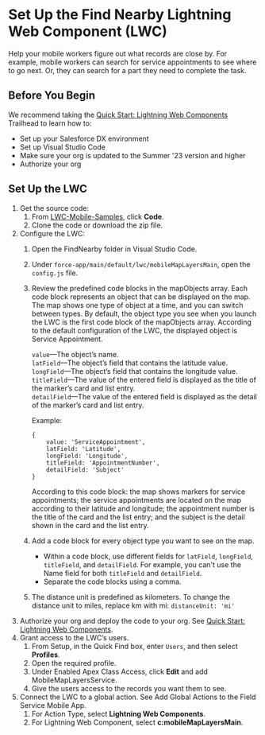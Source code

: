 
# Set Up the Find Nearby Lightning Web Component (LWC)
Help your mobile workers figure out what records are close by. For example, mobile workers can search for service appointments to see where to go next. Or, they can search for a part they need to complete the task.

## Before You Begin
We recommend taking the [Quick Start: Lightning Web Components](https://trailhead.salesforce.com/content/learn/projects/quick-start-lightning-web-components) Trailhead to learn how to:
* Set up your Salesforce DX environment
* Set up Visual Studio Code
* Make sure your org is updated to the Summer '23 version and higher
* Authorize your org

## Set Up the LWC
1. Get the source code:
    1. From [LWC-Mobile-Samples](https://github.com/forcedotcom/LWC-Mobile-Samples), click **Code**.
    2. Clone the code or download the zip file.
2. Configure the LWC:  
    1. Open the FindNearby folder in Visual Studio Code.  
    2. Under `force-app/main/default/lwc/mobileMapLayersMain`, open the `config.js` file.    
    3. Review the predefined code blocks in the mapObjects array. Each code block represents an object that can be displayed on the map. The map shows one type of object at a time, and you can switch between types. By default, the object type you see when you launch the LWC is the first code block of the mapObjects array. According to the default configuration of the LWC, the displayed object is Service Appointment.

       `value`—The object’s name.  
   `latField`—The object’s field that contains the latitude value.  
   `longField`—The object’s field that contains the longitude value.  
   `titleField`—The value of the entered field is displayed as the title of the marker’s card and list entry.  
   `detailField`—The value of the entered field is displayed as the detail of the marker’s card and list entry.  
   
       Example:
       ```
       {
	       value: 'ServiceAppointment',
	       latField: 'Latitude',
	       longField: 'Longitude',
	       titleField: 'AppointmentNumber',
	       detailField: 'Subject'
       }
       ```  
       According to this code block: the map shows markers for service appointments; the service appointments are located on the map according to their latitude and longitude; the appointment number is the title of the card and the list entry; and the subject is the detail shown in the card and the list entry.


	4. Add a code block for every object type you want to see on the map.  
       * Within a code block, use different fields for `latField`, `longField`, `titleField`, and `detailField`. For example, you can't use the Name field for both `titleField` and `detailField`.  
       * Separate the code blocks using a comma.  
    
    5. The distance unit is predefined as kilometers. To change the distance unit to miles,    replace km with mi: 
`distanceUnit: 'mi'`
3. Authorize your org and deploy the code to your org. See [Quick Start: Lightning Web Components](https://trailhead.salesforce.com/content/learn/projects/quick-start-lightning-web-components).
4. Grant access to the LWC’s users.  
    1. From Setup, in the Quick Find box, enter `Users`, and then select **Profiles**.  
    2. Open the required profile.  
    3. Under Enabled Apex Class Access, click **Edit** and add MobileMapLayersService.  
    4. Give the users access to the records you want them to see.
5. Connect the LWC to a global action. See Add Global Actions to the Field Service Mobile App.  
    1. For Action Type, select **Lightning Web Components**.  
    2. For Lightning Web Component, select **c:mobileMapLayersMain**.

